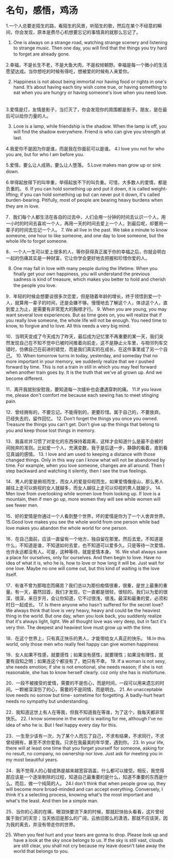 # 名句，感悟，鸡汤

1.一个人总要走陌生的路，看陌生的风景，听陌生的歌，然后在某个不经意的瞬间，你会发现，原本是费尽心机想要忘记的事情真的就那么忘记了。

1. One is always on a strange road, watching strange scenery and listening to strange music. Then one day, you will find that the things you try hard to forget are already gone. 　　

2.幸福，不是长生不老，不是大鱼大肉，不是权倾朝野。幸福是每一个微小的生活愿望达成。当你想吃的时候有得吃，想被爱的时候有人来爱你。

2. Happiness is not about being immortal nor having food or rights in one's hand. It’s about having each tiny wish come true, or having something to eat when you are hungry or having someone's love when you need love. 　　

3.爱情是灯，友情是影子，当灯灭了，你会发现你的周围都是影子。朋友，是在最后可以给你力量的人。

3. Love is a lamp, while friendship is the shadow. When the lamp is off, you will find the shadow everywhere. Friend is who can give you strength at last. 　　

4.我爱你不是因为你是谁，而是我在你面前可以是谁。
4.I love you not for who you are, but for who I am before you.

5.爱情，要么让人成熟，要么让人堕落。
5.Love makes man grow up or sink down. 　　

6.举得起放得下的叫举重，举得起放不下的叫负重。可惜，大多数人的爱情，都是负重的。
6. If you can hold something up and put it down, it is called weight-lifting; if you can hold something up but can never put it down, it's called burden-bearing. Pitifully, most of people are bearing heavy burdens when they are in love. 　

7．我们每个人都生活在各自的过去中，人们会用一分钟的时间去认识一个人，用一小时的时间去喜欢一个人，再用一天的时间去爱上一个人，到最后呢，却要用一辈子的时间去忘记一个人。
7. We all live in the past. We take a minute to know someone, one hour to like someone, and one day to love someone, but the whole life to forget someone.

8．一个人一生可以爱上很多的人，等你获得真正属于你的幸福之后，你就会明白一起的伤痛其实是一种财富，它让你学会更好地去把握和珍惜你爱的人。

8. One may fall in love with many people during the lifetime. When you finally get your own happiness, you will understand the previous sadness is kind of treasure, which makes you better to hold and cherish the people you love. 　　

9．年轻的时候会想要谈很多次恋爱，但是随着年龄的增长，终于领悟到爱一个人，就算用一辈子的时间，还是会嫌不够。慢慢地去了解这个人，体谅这个人，直到爱上为止，是需要有非常宽大的胸襟才行。
9. When you are young, you may want several love experiences. But as time goes on, you will realize that if you really love someone, the whole life will not be enough. You need time to know, to forgive and to love. All this needs a very big mind.

10．当明天变成了今天成为了昨天，最后成为记忆里不再重要的某一天，我们突然发现自己在不知不觉中已被时间推着向前走，这不是静止火车里，与相邻列车交错时，仿佛自己在前进的错觉，而是我们真实的在成长，在这件事里成了另一个自己。
10. When tomorrow turns in today, yesterday, and someday that no more important in your memory, we suddenly realize that we r pushed forward by time. This is not a train in still in which you may feel forward when another train goes by. It is the truth that we've all grown up. And we become different. 　

11．离开我就别安慰我，要知道每一次缝补也会遭遇穿刺的痛。
11.If you leave me, please don't comfort me because each sewing has to meet stinging pain. 　　

12．曾经拥有的，不要忘记。不能得到的，更要珍惜。属于自己的，不要放弃。已经失去的，留作回忆。
12. Don’t forget the things you once you owned. Treasure the things you can’t get. Don't give up the things that belong to you and keep those lost things in memory. 　　

13．我喜欢并习惯了对变化的东西保持着距离，这样才会知道什么是最不会被时间抛弃的准则。比如爱一个人，充满变数，我于是后退一步，静静的看着，直到看见真诚的感情。
13. I love and am used to keeping a distance with those changed things. Only in this way can I know what will not be abandoned by time. For example, when you love someone, changes are all around. Then I step backward and watching it silently, then I see the true feelings.

14．男人的爱是俯视而生，而女人的爱是仰视而生。如果爱情像座山，那么男人越往上走可以俯视的女人就越多，而女人越往上走可以仰视的男人就越少。
14. Men love from overlooking while women love from looking up. If love is a mountain, then if men go up, more women they will see while women will see fewer men.　　

15．好的爱情是你通过一个人看到整个世界，坏的爱情是你为了一个人舍弃世界。
15.Good love makes you see the whole world from one person while bad love makes you abandon the whole world for one person.　

16．在自己面前，应该一直留有一个地方，独自留在那里。然后去爱。不知道是什么，不知道是谁，不知道如何去爱，也不知道可以爱多久。只是等待一次爱情，也许永远都没有人。可是，这种等待，就是爱情本身。
16. We shall always save a place for ourselves, only for ourselves. And then begin to love. Have no idea of what it is, who he is, how to love or how long it will be. Just wait for one love. Maybe no one will come out, but this kind of waiting is the love itself.　　

17．有谁不曾为那暗恋而痛苦？我们总以为那份痴情很重，很重，是世上最重的重量。有一天，暮然回首，我们才发现，它一直都是很轻，很轻的。我们以为爱的很深，很深，来日岁月，会让你知道，它不过很浅，很浅。最深和最重的爱，必须和时日一起成长。
17. Is there anyone who hasn't suffered for the secret love? We always think that love is very heavy, heavy and could be the heaviest thing in the world. But one day, when you look back, you suddenly realize that it's always light, light. We all thought love was very deep, but in fact it's very thin. The deepest and heaviest love must grow up with the time. 　　

18．在这个世界上，只有真正快乐的男人，才能带给女人真正的快乐。
18.In this world, only those men who really feel happy can give women happiness

19．女人如果不性感，就要感性；如果没有感性，就要理性；如果没有理性，就要有自知之明；如果连这个都没有了，她只有不幸。
19. If a woman is not sexy, she needs emotion; if she is not emotional, she needs reason; if she is not reasonable, she has to know herself clearly. coz only she has is misfortune.

20．一段不被接受的爱情，需要的不是伤心，而是时间，一段可以用来遗忘的时间。一颗被深深伤了的心，需要的不是同情，而是明白。
21. An unacceptable love needs no sorrow but time- sometime for forgetting. A badly-hurt heart needs no sympathy but understanding.　　

22．我知道这世上有人在等我，但我不知道我在等谁，为了这个，我每天都非常快乐。
22. I know someone in the world is waiting for me, although I've no idea of who he is. But I feel happy every day for this. 　

23．一生至少该有一次，为了某个人而忘了自己，不求有结果，不求同行，不求曾经拥有，甚至不求你爱我。只求在我最美的年华里，遇到你。
23. In your life, there will at least one time that you forget yourself for someone, asking for no result, no company, no ownership nor love. Just ask for meeting you in my most beautiful years. 　

24．我不觉得人的心智成熟是越来越宽容涵盖，什么都可以接受。相反，我觉得那应该是一个逐渐剔除的过程，知道自己最重要的是什么，知道不重要的东西是什么。而后，做一个纯简的人。
24.I don't think that when people grow up, they will become more broad-minded and can accept everything. Conversely, I think it's a selecting process, knowing what's the most important and what's the least. And then be a simple man.　　

25．当你的心真的在痛，眼泪快要流下来的时候，那就赶快抬头看看，这片曾经属于我们的天空；当天依旧是那么的广阔，云依旧那么的潇洒，那就不应该哭，因为我的离去，并没有带走你的世界。

25. When you feel hurt and your tears are gonna to drop. Please look up and have a look at the sky once belongs to us. If the sky is still vast, clouds are still clear, you shall not cry because my leave doesn't take away the world that belongs to you.